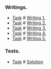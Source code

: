 ### Writings.

- [Task](https://github.com/fadyat/ITMO-PUBLIC/blob/master/English/III%20semester/Writings/w1Task.pdf) \# [Writing 1.](https://github.com/fadyat/ITMO-PROBLEMS/blob/master/English/III%20semester/Writings/w1Solution.pdf)
- [Task](https://github.com/fadyat/ITMO-PUBLIC/blob/master/English/III%20semester/Writings/w2Task.pdf) \# [Writing 2.](https://github.com/fadyat/ITMO-PROBLEMS/blob/master/English/III%20semester/Writings/w2Solution.pdf)
- [Task](https://github.com/fadyat/ITMO-PUBLIC/blob/master/English/III%20semester/Writings/w3Task.pdf) \# [Writing 3.](https://github.com/fadyat/ITMO-PROBLEMS/blob/master/English/III%20semester/Writings/w3Solution.pdf)
- [Task](https://github.com/fadyat/ITMO-PUBLIC/blob/master/English/III%20semester/Writings/w4Task.pdf) \# [Writing 4.](https://github.com/fadyat/ITMO-PROBLEMS/blob/master/English/III%20semester/Writings/w4Solution.pdf)
- [Task](https://github.com/fadyat/ITMO-PUBLIC/blob/master/English/III%20semester/Writings/w5Task.pdf) \# [Writing 5.](https://github.com/fadyat/ITMO-PROBLEMS/blob/master/English/III%20semester/Writings/w5Solution.pdf)

### Tests.

- [Task](https://github.com/fadyat/ITMO-PUBLIC/blob/master/English/III%20semester/Test/writing-task.pdf) \# [Solution](https://github.com/fadyat/ITMO-PROBLEMS/blob/master/English/III%20semester/Test/writing-solution.pdf)
